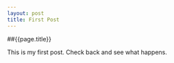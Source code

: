 ```yaml
---
layout: post
title: First Post 
---
```


##{{page.title}}

This is my first post. Check back and see what happens.

